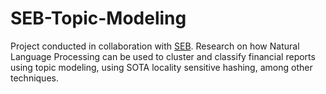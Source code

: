 # SEB-Topic-Modeling

Project conducted in collaboration with [SEB](https://en.wikipedia.org/wiki/SEB_Group). Research on how Natural Language Processing can be used to cluster and classify financial reports using topic modeling, using SOTA locality sensitive hashing, among other techniques. 
